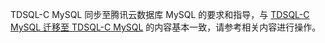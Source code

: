 TDSQL-C MySQL 同步至腾讯云数据库 MySQL 的要求和指导，与 [TDSQL-C MySQL 迁移至 TDSQL-C MySQL](https://cloud.tencent.com/document/product/571/59962) 的内容基本一致，请参考相关内容进行操作。

